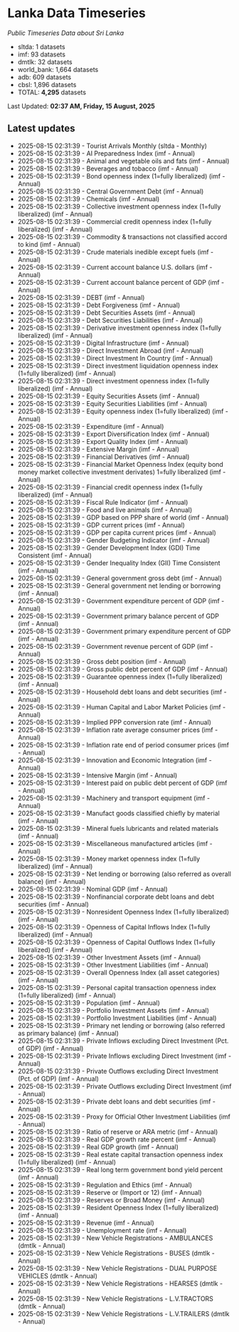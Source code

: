 # Lanka Data Timeseries
*Public Timeseries Data about Sri Lanka*

* sltda: 1 datasets
* imf: 93 datasets
* dmtlk: 32 datasets
* world_bank: 1,664 datasets
* adb: 609 datasets
* cbsl: 1,896 datasets
* TOTAL: **4,295** datasets

Last Updated: **02:37 AM, Friday, 15 August, 2025**

## Latest updates

* 2025-08-15 02:31:39 - Tourist Arrivals Monthly (sltda - Monthly)
* 2025-08-15 02:31:39 - AI Preparedness Index (imf - Annual)
* 2025-08-15 02:31:39 - Animal and vegetable oils and fats (imf - Annual)
* 2025-08-15 02:31:39 - Beverages and tobacco (imf - Annual)
* 2025-08-15 02:31:39 - Bond openness index (1=fully liberalized) (imf - Annual)
* 2025-08-15 02:31:39 - Central Government Debt (imf - Annual)
* 2025-08-15 02:31:39 - Chemicals (imf - Annual)
* 2025-08-15 02:31:39 - Collective investment openness index (1=fully liberalized) (imf - Annual)
* 2025-08-15 02:31:39 - Commercial credit openness index (1=fully liberalized) (imf - Annual)
* 2025-08-15 02:31:39 - Commodity & transactions not classified accord to kind (imf - Annual)
* 2025-08-15 02:31:39 - Crude materials inedible except fuels (imf - Annual)
* 2025-08-15 02:31:39 - Current account balance U.S. dollars (imf - Annual)
* 2025-08-15 02:31:39 - Current account balance percent of GDP (imf - Annual)
* 2025-08-15 02:31:39 - DEBT (imf - Annual)
* 2025-08-15 02:31:39 - Debt Forgiveness (imf - Annual)
* 2025-08-15 02:31:39 - Debt Securities Assets (imf - Annual)
* 2025-08-15 02:31:39 - Debt Securities Liabilities (imf - Annual)
* 2025-08-15 02:31:39 - Derivative investment openness index (1=fully liberalized) (imf - Annual)
* 2025-08-15 02:31:39 - Digital Infrastructure (imf - Annual)
* 2025-08-15 02:31:39 - Direct Investment Abroad (imf - Annual)
* 2025-08-15 02:31:39 - Direct Investment In Country (imf - Annual)
* 2025-08-15 02:31:39 - Direct investment liquidation openness index (1=fully liberalized) (imf - Annual)
* 2025-08-15 02:31:39 - Direct investment openness index (1=fully liberalized) (imf - Annual)
* 2025-08-15 02:31:39 - Equity Securities Assets (imf - Annual)
* 2025-08-15 02:31:39 - Equity Securities Liabilities (imf - Annual)
* 2025-08-15 02:31:39 - Equity openness index (1=fully liberalized) (imf - Annual)
* 2025-08-15 02:31:39 - Expenditure (imf - Annual)
* 2025-08-15 02:31:39 - Export Diversification Index (imf - Annual)
* 2025-08-15 02:31:39 - Export Quality Index (imf - Annual)
* 2025-08-15 02:31:39 - Extensive Margin (imf - Annual)
* 2025-08-15 02:31:39 - Financial Derivatives (imf - Annual)
* 2025-08-15 02:31:39 - Financial Market Openness Index (equity bond money market collective investment derivates) 1=fully liberalized (imf - Annual)
* 2025-08-15 02:31:39 - Financial credit openness index (1=fully liberalized) (imf - Annual)
* 2025-08-15 02:31:39 - Fiscal Rule Indicator (imf - Annual)
* 2025-08-15 02:31:39 - Food and live animals (imf - Annual)
* 2025-08-15 02:31:39 - GDP based on PPP share of world (imf - Annual)
* 2025-08-15 02:31:39 - GDP current prices (imf - Annual)
* 2025-08-15 02:31:39 - GDP per capita current prices (imf - Annual)
* 2025-08-15 02:31:39 - Gender Budgeting Indicator (imf - Annual)
* 2025-08-15 02:31:39 - Gender Development Index (GDI) Time Consistent (imf - Annual)
* 2025-08-15 02:31:39 - Gender Inequality Index (GII) Time Consistent (imf - Annual)
* 2025-08-15 02:31:39 - General government gross debt (imf - Annual)
* 2025-08-15 02:31:39 - General government net lending or borrowing (imf - Annual)
* 2025-08-15 02:31:39 - Government expenditure percent of GDP (imf - Annual)
* 2025-08-15 02:31:39 - Government primary balance percent of GDP (imf - Annual)
* 2025-08-15 02:31:39 - Government primary expenditure percent of GDP (imf - Annual)
* 2025-08-15 02:31:39 - Government revenue percent of GDP (imf - Annual)
* 2025-08-15 02:31:39 - Gross debt position (imf - Annual)
* 2025-08-15 02:31:39 - Gross public debt percent of GDP (imf - Annual)
* 2025-08-15 02:31:39 - Guarantee openness index (1=fully liberalized) (imf - Annual)
* 2025-08-15 02:31:39 - Household debt loans and debt securities (imf - Annual)
* 2025-08-15 02:31:39 - Human Capital and Labor Market Policies (imf - Annual)
* 2025-08-15 02:31:39 - Implied PPP conversion rate (imf - Annual)
* 2025-08-15 02:31:39 - Inflation rate average consumer prices (imf - Annual)
* 2025-08-15 02:31:39 - Inflation rate end of period consumer prices (imf - Annual)
* 2025-08-15 02:31:39 - Innovation and Economic Integration (imf - Annual)
* 2025-08-15 02:31:39 - Intensive Margin (imf - Annual)
* 2025-08-15 02:31:39 - Interest paid on public debt percent of GDP (imf - Annual)
* 2025-08-15 02:31:39 - Machinery and transport equipment (imf - Annual)
* 2025-08-15 02:31:39 - Manufact goods classified chiefly by material (imf - Annual)
* 2025-08-15 02:31:39 - Mineral fuels lubricants and related materials (imf - Annual)
* 2025-08-15 02:31:39 - Miscellaneous manufactured articles (imf - Annual)
* 2025-08-15 02:31:39 - Money market openness index (1=fully liberalized) (imf - Annual)
* 2025-08-15 02:31:39 - Net lending or borrowing (also referred as overall balance) (imf - Annual)
* 2025-08-15 02:31:39 - Nominal GDP (imf - Annual)
* 2025-08-15 02:31:39 - Nonfinancial corporate debt loans and debt securities (imf - Annual)
* 2025-08-15 02:31:39 - Nonresident Openness Index (1=fully liberalized) (imf - Annual)
* 2025-08-15 02:31:39 - Openness of Capital Inflows Index (1=fully liberalized) (imf - Annual)
* 2025-08-15 02:31:39 - Openness of Capital Outflows Index (1=fully liberalized) (imf - Annual)
* 2025-08-15 02:31:39 - Other Investment Assets (imf - Annual)
* 2025-08-15 02:31:39 - Other Investment Liabilities (imf - Annual)
* 2025-08-15 02:31:39 - Overall Openness Index (all asset categories) (imf - Annual)
* 2025-08-15 02:31:39 - Personal capital transaction openness index (1=fully liberalized) (imf - Annual)
* 2025-08-15 02:31:39 - Population (imf - Annual)
* 2025-08-15 02:31:39 - Portfolio Investment Assets (imf - Annual)
* 2025-08-15 02:31:39 - Portfolio Investment Liabilities (imf - Annual)
* 2025-08-15 02:31:39 - Primary net lending or borrowing (also referred as primary balance) (imf - Annual)
* 2025-08-15 02:31:39 - Private Inflows excluding Direct Investment (Pct. of GDP) (imf - Annual)
* 2025-08-15 02:31:39 - Private Inflows excluding Direct Investment (imf - Annual)
* 2025-08-15 02:31:39 - Private Outflows excluding Direct Investment (Pct. of GDP) (imf - Annual)
* 2025-08-15 02:31:39 - Private Outflows excluding Direct Investment (imf - Annual)
* 2025-08-15 02:31:39 - Private debt loans and debt securities (imf - Annual)
* 2025-08-15 02:31:39 - Proxy for Official Other Investment Liabilities (imf - Annual)
* 2025-08-15 02:31:39 - Ratio of reserve or ARA metric (imf - Annual)
* 2025-08-15 02:31:39 - Real GDP growth rate percent (imf - Annual)
* 2025-08-15 02:31:39 - Real GDP growth (imf - Annual)
* 2025-08-15 02:31:39 - Real estate capital transaction openness index (1=fully liberalized) (imf - Annual)
* 2025-08-15 02:31:39 - Real long term government bond yield percent (imf - Annual)
* 2025-08-15 02:31:39 - Regulation and Ethics (imf - Annual)
* 2025-08-15 02:31:39 - Reserve or (Import or 12) (imf - Annual)
* 2025-08-15 02:31:39 - Reserves or Broad Money (imf - Annual)
* 2025-08-15 02:31:39 - Resident Openness Index (1=fully liberalized) (imf - Annual)
* 2025-08-15 02:31:39 - Revenue (imf - Annual)
* 2025-08-15 02:31:39 - Unemployment rate (imf - Annual)
* 2025-08-15 02:31:39 - New Vehicle Registrations - AMBULANCES (dmtlk - Annual)
* 2025-08-15 02:31:39 - New Vehicle Registrations - BUSES (dmtlk - Annual)
* 2025-08-15 02:31:39 - New Vehicle Registrations - DUAL PURPOSE VEHICLES (dmtlk - Annual)
* 2025-08-15 02:31:39 - New Vehicle Registrations - HEARSES (dmtlk - Annual)
* 2025-08-15 02:31:39 - New Vehicle Registrations - L.V.TRACTORS (dmtlk - Annual)
* 2025-08-15 02:31:39 - New Vehicle Registrations - L.V.TRAILERS (dmtlk - Annual)